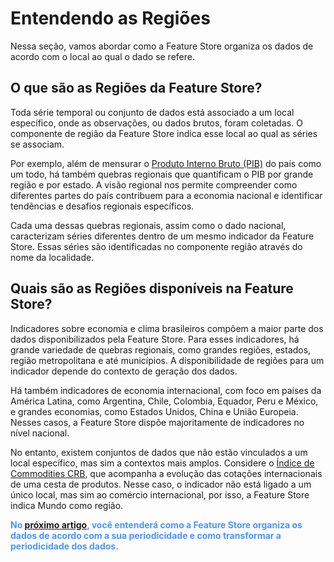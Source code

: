 # Entendendo as Regiões

Nessa seção, vamos abordar como a Feature Store organiza os dados de acordo com o local ao qual o dado se refere.

## O que são as Regiões da Feature Store?

Toda série temporal ou conjunto de dados está associado a um local específico, onde as observações, ou dados brutos, foram coletadas. O componente de região da Feature Store indica esse local ao qual as séries se associam.

Por exemplo, além de mensurar o [Produto Interno Bruto (PIB)](https://4casthub.ai/feature-store/indicators/BRGDP0081) do país como um todo, há também quebras regionais que quantificam o PIB por grande região e por estado. A visão regional nos permite compreender como diferentes partes do país contribuem para a economia nacional e identificar tendências e desafios regionais específicos.

Cada uma dessas quebras regionais, assim como o dado nacional, caracterizam séries diferentes dentro de um mesmo indicador da Feature Store. Essas séries são identificadas no componente região através do nome da localidade.

## Quais são as Regiões disponíveis na Feature Store?

Indicadores sobre economia e clima brasileiros compõem a maior parte dos dados disponibilizados pela Feature Store. Para esses indicadores, há grande variedade de quebras regionais, como grandes regiões, estados, região metropolitana e até municípios. A disponibilidade de regiões para um indicador depende do contexto de geração dos dados.

Há também indicadores de economia internacional, com foco em países da América Latina, como Argentina, Chile, Colombia, Equador, Peru e México, e grandes economias, como Estados Unidos, China e União Europeia. Nesses casos, a Feature Store dispõe majoritamente de indicadores no nível nacional.

No entanto, existem conjuntos de dados que não estão vinculados a um local específico, mas sim a contextos mais amplos. Considere o [Índice de Commodities CRB](https://4casthub.ai/feature-store/indicators/WDPRC0118), que acompanha a evolução das cotações internacionais de uma cesta de produtos. Nesse caso, o indicador não está ligado a um único local, mas sim ao comércio internacional, por isso, a Feature Store indica Mundo como região.

<style>
blue4i {
  color: #4C94FF;
}
</style>

<blue4i>**No [próximo artigo](/help-center/feature-store/indicators/frequencia.md), você entenderá como a Feature Store organiza os dados de acordo com a sua periodicidade e como transformar a periodicidade dos dados.**</blue4i>
